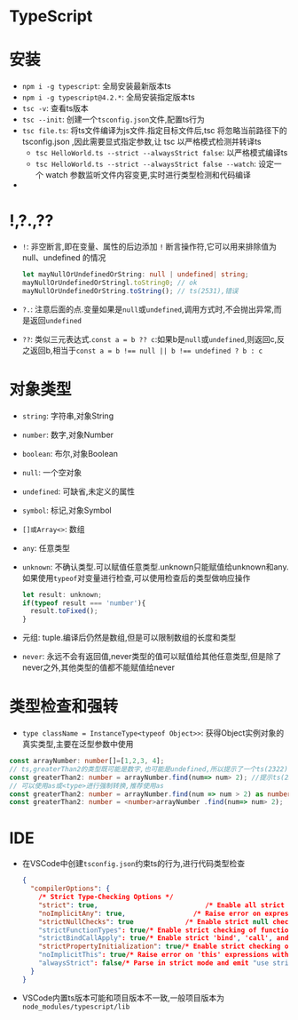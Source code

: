 # TypeScript



# 安装



* `npm i -g typescript`: 全局安装最新版本ts
* `npm i -g typescript@4.2.*`: 全局安装指定版本ts
* `tsc -v`: 查看ts版本
* `tsc --init`: 创建一个`tsconfig.json`文件,配置ts行为
* `tsc file.ts`: 将ts文件编译为js文件.指定目标文件后,tsc 将忽略当前路径下的 tsconfig.json ,因此需要显式指定参数,让 tsc 以严格模式检测并转译ts
  * `tsc HelloWorld.ts --strict --alwaysStrict false`: 以严格模式编译ts
  * `tsc HelloWorld.ts --strict --alwaysStrict false --watch`: 设定一个 watch 参数监听文件内容变更,实时进行类型检测和代码编译
* 



# !,?.,??



* `!`: 非空断言,即在变量、属性的后边添加 `!` 断言操作符,它可以用来排除值为 null、undefined 的情况

  ```typescript
  let mayNullOrUndefinedOrString: null | undefined| string;
  mayNullOrUndefinedOrStringl.toString0; // ok
  mayNullOrUndefinedOrString.toString(); // ts(2531),错误
  ```

* `?.`: 注意后面的点.变量如果是`null`或`undefined`,调用方式时,不会抛出异常,而是返回`undefined`

* `??`: 类似三元表达式.`const a = b ?? c`:如果b是`null`或`undefined`,则返回c,反之返回b,相当于`const a = b !== null || b !== undefined ? b : c`



# 对象类型



* `string`: 字符串,对象String

* `number`: 数字,对象Number

* `boolean`: 布尔,对象Boolean

* `null`: 一个空对象

* `undefined`: 可缺省,未定义的属性

* `symbol`: 标记,对象Symbol

* `[]或Array<>`: 数组

* `any`: 任意类型

* `unknown`: 不确认类型.可以赋值任意类型.unknown只能赋值给unknown和any.如果使用`typeof`对变量进行检查,可以使用检查后的类型做响应操作

  ```js
  let result: unknown;
  if(typeof result === 'number'){
  	result.toFixed();
  }
  ```

* 元组: tuple.编译后仍然是数组,但是可以限制数组的长度和类型

* `never`: 永远不会有返回值,never类型的值可以赋值给其他任意类型,但是除了never之外,其他类型的值都不能赋值给never



# 类型检查和强转

* `type className = InstanceType<typeof Object>>`: 获得Object实例对象的真实类型,主要在泛型参数中使用



```typescript
const arrayNumber: number[]=[1,2,3, 4];
// ts,greaterThan2的类型既可能是数字,也可能是undefined,所以提示了一个ts(2322)错误
const greaterThan2: number = arrayNumber.find(num=> num> 2); //提示ts(2322)
// 可以使用as或<type>进行强制转换,推荐使用as
const greaterThan2: number = arrayNumber.find(num => num > 2) as number;
const greaterThan2: number = <number>arrayNumber .find(num=> num> 2);
```



# IDE



* 在VSCode中创建`tsconfig.json`约束ts的行为,进行代码类型检查

  ```json
  {
    "compilerOptions": {
      /* Strict Type-Checking Options */
      "strict": true,                           /* Enable all strict type-checking options. */
      "noImplicitAny": true,                 /* Raise error on expressions and declarations with an implied 'any' type. */
      "strictNullChecks": true             /* Enable strict null checks. */
      "strictFunctionTypes": true/* Enable strict checking of function types. */
      "strictBindCallApply": true/* Enable strict 'bind', 'call', and 'apply' methods on functions. */
      "strictPropertyInitialization": true/* Enable strict checking of property initialization in classes. */
      "noImplicitThis": true/* Raise error on 'this' expressions with an implied 'any' type. */
      "alwaysStrict": false/* Parse in strict mode and emit "use strict" for each source file. */
    }
  }
  ```

* VSCode内置ts版本可能和项目版本不一致,一般项目版本为`node_modules/typescript/lib`



